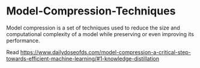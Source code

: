 # Model-Compression-Techniques
Model compression is a set of techniques used to reduce the size and computational complexity of a model while preserving or even improving its performance.

Read https://www.dailydoseofds.com/model-compression-a-critical-step-towards-efficient-machine-learning/#1-knowledge-distillation
